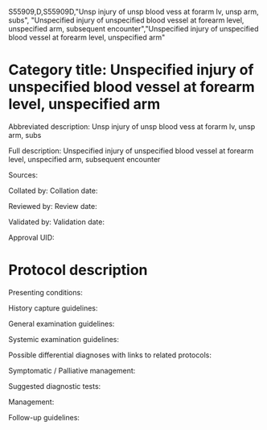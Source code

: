 S55909,D,S55909D,"Unsp injury of unsp blood vess at forarm lv, unsp arm, subs", "Unspecified injury of unspecified blood vessel at forearm level, unspecified arm, subsequent encounter","Unspecified injury of unspecified blood vessel at forearm level, unspecified arm"
# Category title: Unspecified injury of unspecified blood vessel at forearm level, unspecified arm

Abbreviated description: Unsp injury of unsp blood vess at forarm lv, unsp arm, subs

Full description: Unspecified injury of unspecified blood vessel at forearm level, unspecified arm, subsequent encounter

Sources:

Collated by:
Collation date:

Reviewed by:
Review date:

Validated by:
Validation date:

Approval UID:

# Protocol description

Presenting conditions:

History capture guidelines:

General examination guidelines:

Systemic examination guidelines:

Possible differential diagnoses with links to related protocols:

Symptomatic / Palliative management:

Suggested diagnostic tests:

Management:

Follow-up guidelines:
